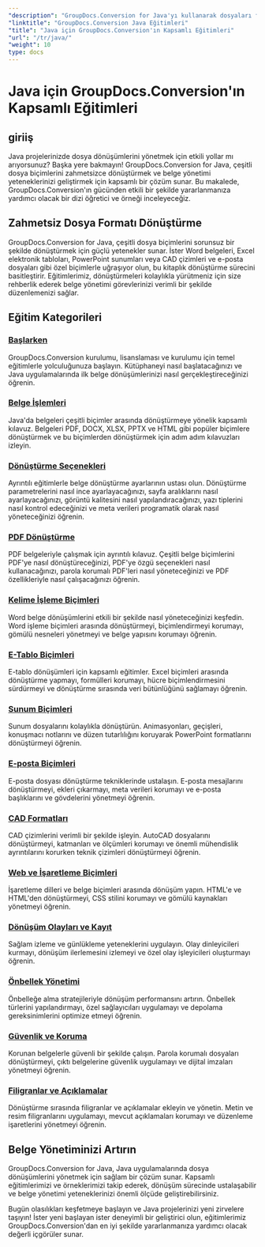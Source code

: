 ```yaml
---
"description": "GroupDocs.Conversion for Java'yı kullanarak dosyaları formatlar arasında zahmetsizce dönüştürün. Özelleştirilebilir seçeneklerle belge yönetimini kolaylaştırın."
"linktitle": "GroupDocs.Conversion Java Eğitimleri"
"title": "Java için GroupDocs.Conversion'ın Kapsamlı Eğitimleri"
"url": "/tr/java/"
"weight": 10
type: docs
---
```

# Java için GroupDocs.Conversion'ın Kapsamlı Eğitimleri

## giriiş

Java projelerinizde dosya dönüşümlerini yönetmek için etkili yollar mı arıyorsunuz? Başka yere bakmayın! GroupDocs.Conversion for Java, çeşitli dosya biçimlerini zahmetsizce dönüştürmek ve belge yönetimi yeteneklerinizi geliştirmek için kapsamlı bir çözüm sunar. Bu makalede, GroupDocs.Conversion'ın gücünden etkili bir şekilde yararlanmanıza yardımcı olacak bir dizi öğretici ve örneği inceleyeceğiz.

## Zahmetsiz Dosya Formatı Dönüştürme

GroupDocs.Conversion for Java, çeşitli dosya biçimlerini sorunsuz bir şekilde dönüştürmek için güçlü yetenekler sunar. İster Word belgeleri, Excel elektronik tabloları, PowerPoint sunumları veya CAD çizimleri ve e-posta dosyaları gibi özel biçimlerle uğraşıyor olun, bu kitaplık dönüştürme sürecini basitleştirir. Eğitimlerimiz, dönüştürmeleri kolaylıkla yürütmeniz için size rehberlik ederek belge yönetimi görevlerinizi verimli bir şekilde düzenlemenizi sağlar.

## Eğitim Kategorileri

### [Başlarken](./getting-started/)
GroupDocs.Conversion kurulumu, lisanslaması ve kurulumu için temel eğitimlerle yolculuğunuza başlayın. Kütüphaneyi nasıl başlatacağınızı ve Java uygulamalarında ilk belge dönüşümlerinizi nasıl gerçekleştireceğinizi öğrenin.

### [Belge İşlemleri](./document-operations/)
Java'da belgeleri çeşitli biçimler arasında dönüştürmeye yönelik kapsamlı kılavuz. Belgeleri PDF, DOCX, XLSX, PPTX ve HTML gibi popüler biçimlere dönüştürmek ve bu biçimlerden dönüştürmek için adım adım kılavuzları izleyin.

### [Dönüştürme Seçenekleri](./conversion-options/)
Ayrıntılı eğitimlerle belge dönüştürme ayarlarının ustası olun. Dönüştürme parametrelerini nasıl ince ayarlayacağınızı, sayfa aralıklarını nasıl ayarlayacağınızı, görüntü kalitesini nasıl yapılandıracağınızı, yazı tiplerini nasıl kontrol edeceğinizi ve meta verileri programatik olarak nasıl yöneteceğinizi öğrenin.

### [PDF Dönüştürme](./pdf-conversion/)
PDF belgeleriyle çalışmak için ayrıntılı kılavuz. Çeşitli belge biçimlerini PDF'ye nasıl dönüştüreceğinizi, PDF'ye özgü seçenekleri nasıl kullanacağınızı, parola korumalı PDF'leri nasıl yöneteceğinizi ve PDF özellikleriyle nasıl çalışacağınızı öğrenin.

### [Kelime İşleme Biçimleri](./word-processing-formats/)
Word belge dönüşümlerini etkili bir şekilde nasıl yöneteceğinizi keşfedin. Word işleme biçimleri arasında dönüştürmeyi, biçimlendirmeyi korumayı, gömülü nesneleri yönetmeyi ve belge yapısını korumayı öğrenin.

### [E-Tablo Biçimleri](./spreadsheet-formats/)
E-tablo dönüşümleri için kapsamlı eğitimler. Excel biçimleri arasında dönüştürme yapmayı, formülleri korumayı, hücre biçimlendirmesini sürdürmeyi ve dönüştürme sırasında veri bütünlüğünü sağlamayı öğrenin.

### [Sunum Biçimleri](./presentation-formats/)
Sunum dosyalarını kolaylıkla dönüştürün. Animasyonları, geçişleri, konuşmacı notlarını ve düzen tutarlılığını koruyarak PowerPoint formatlarını dönüştürmeyi öğrenin.

### [E-posta Biçimleri](./email-formats/)
E-posta dosyası dönüştürme tekniklerinde ustalaşın. E-posta mesajlarını dönüştürmeyi, ekleri çıkarmayı, meta verileri korumayı ve e-posta başlıklarını ve gövdelerini yönetmeyi öğrenin.

### [CAD Formatları](./cad-formats/)
CAD çizimlerini verimli bir şekilde işleyin. AutoCAD dosyalarını dönüştürmeyi, katmanları ve ölçümleri korumayı ve önemli mühendislik ayrıntılarını korurken teknik çizimleri dönüştürmeyi öğrenin.

### [Web ve İşaretleme Biçimleri](./web-markup-formats/)
İşaretleme dilleri ve belge biçimleri arasında dönüşüm yapın. HTML'e ve HTML'den dönüştürmeyi, CSS stilini korumayı ve gömülü kaynakları yönetmeyi öğrenin.

### [Dönüşüm Olayları ve Kayıt](./conversion-events-logging/)
Sağlam izleme ve günlükleme yeteneklerini uygulayın. Olay dinleyicileri kurmayı, dönüşüm ilerlemesini izlemeyi ve özel olay işleyicileri oluşturmayı öğrenin.

### [Önbellek Yönetimi](./cache-management/)
Önbelleğe alma stratejileriyle dönüşüm performansını artırın. Önbellek türlerini yapılandırmayı, özel sağlayıcıları uygulamayı ve depolama gereksinimlerini optimize etmeyi öğrenin.

### [Güvenlik ve Koruma](./security-protection/)
Korunan belgelerle güvenli bir şekilde çalışın. Parola korumalı dosyaları dönüştürmeyi, çıktı belgelerine güvenlik uygulamayı ve dijital imzaları yönetmeyi öğrenin.

### [Filigranlar ve Açıklamalar](./watermarks-annotations/)
Dönüştürme sırasında filigranlar ve açıklamalar ekleyin ve yönetin. Metin ve resim filigranlarını uygulamayı, mevcut açıklamaları korumayı ve düzenleme işaretlerini yönetmeyi öğrenin.

## Belge Yönetiminizi Artırın

GroupDocs.Conversion for Java, Java uygulamalarında dosya dönüşümlerini yönetmek için sağlam bir çözüm sunar. Kapsamlı eğitimlerimizi ve örneklerimizi takip ederek, dönüşüm sürecinde ustalaşabilir ve belge yönetimi yeteneklerinizi önemli ölçüde geliştirebilirsiniz.

Bugün olasılıkları keşfetmeye başlayın ve Java projelerinizi yeni zirvelere taşıyın! İster yeni başlayan ister deneyimli bir geliştirici olun, eğitimlerimiz GroupDocs.Conversion'dan en iyi şekilde yararlanmanıza yardımcı olacak değerli içgörüler sunar.